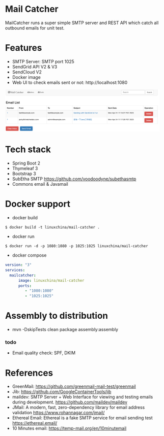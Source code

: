 Mail Catcher
============
MailCatcher runs a super simple SMTP server and REST API which catch all outbound emails for unit test.

# Features

* SMTP Server: SMTP port 1025
* SendGrid API V2 & V3
* SendCloud V2
* Docker image
* Web UI to check emails sent or not: http://localhost:1080

![Admin UI](admin-ui.png)

# Tech stack

* Spring Boot 2
* Thymeleaf 3
* Bootstrap 3
* SubEtha SMTP https://github.com/voodoodyne/subethasmtp
* Commons email & Javamail

# Docker support

* docker build
```
$ docker build -t linuxchina/mail-catcher .
```

* docker run
```
$ docker run -d -p 1080:1080 -p 1025:1025 linuxchina/mail-catcher
```

* docker compose
```yaml
version: "3"
services:
  mailcatcher:
      image: linuxchina/mail-catcher
      ports:
         - "1080:1080"
         - "1025:1025"
```

# Assembly to distribution

* mvn -DskipTests clean package assembly:assembly

### todo

* Email quality check: SPF, DKIM

# References

* GreenMail: https://github.com/greenmail-mail-test/greenmail
* Jib: https://github.com/GoogleContainerTools/jib
* maildev: SMTP Server + Web Interface for viewing and testing emails during development. https://github.com/maildev/maildev
* JMail: A modern, fast, zero-dependency library for email address validation https://www.rohannagar.com/jmail/
* Ethereal Email: Ethereal is a fake SMTP service for email sending test https://ethereal.email/
* 10 Minutes email: https://temp-mail.org/en/10minutemail
